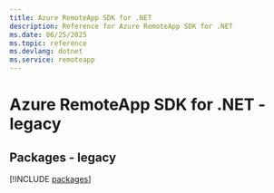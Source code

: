 ```yaml
---
title: Azure RemoteApp SDK for .NET
description: Reference for Azure RemoteApp SDK for .NET
ms.date: 06/25/2025
ms.topic: reference
ms.devlang: dotnet
ms.service: remoteapp
---
```

# Azure RemoteApp SDK for .NET - legacy
## Packages - legacy
[!INCLUDE [packages](remoteapp-index.md)]